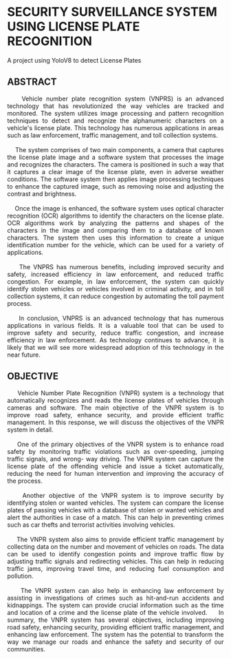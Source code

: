 # SECURITY SURVEILLANCE SYSTEM USING LICENSE PLATE RECOGNITION
A project using YoloV8 to detect License Plates
## ABSTRACT
<p align="justify">
&nbsp;&nbsp;&nbsp;&nbsp;Vehicle number plate recognition system (VNPRS) is an advanced technology that has revolutionized the way vehicles are tracked and monitored. The system utilizes image processing and pattern recognition techniques to detect and recognize the alphanumeric characters on a vehicle's license plate. This technology has numerous applications in areas such as law enforcement, traffic management, and toll collection systems.<br><br>
&nbsp;&nbsp;&nbsp;&nbsp;The system comprises of two main components, a camera that captures the license plate image and a software system that processes the image and recognizes the characters. The camera is positioned in such a way that it captures a clear image of the license plate, even in adverse weather conditions. The software system then applies image processing techniques to enhance the captured image, such as removing noise and adjusting the contrast and brightness.<br><br>
&nbsp;&nbsp;&nbsp;&nbsp;Once the image is enhanced, the software system uses optical character recognition (OCR) algorithms to identify the characters on the license plate. OCR algorithms work by analyzing the patterns and shapes of the characters in the image and comparing them to a database of known characters. The system then uses this information to create a unique identification number for the vehicle, which can be used for a variety of applications.<br><br>
&nbsp;&nbsp;&nbsp;&nbsp;The VNPRS has numerous benefits, including improved security and safety, increased efficiency in law enforcement, and reduced traffic congestion. For example, in law enforcement, the system can quickly identify stolen vehicles or vehicles involved in criminal activity, and in toll collection systems, it can reduce congestion by automating the toll payment process.<br><br>
&nbsp;&nbsp;&nbsp;&nbsp;In conclusion, VNPRS is an advanced technology that has numerous applications in various fields. It is a valuable tool that can be used to improve safety and security, reduce traffic congestion, and increase efficiency in law enforcement. As technology continues to advance, it is likely that we will see more widespread adoption of this technology in the near future.
</p>

## OBJECTIVE
<p align="justify">
&nbsp;&nbsp;&nbsp;&nbsp;Vehicle Number Plate Recognition (VNPR) system is a technology that automatically recognizes and reads the license plates of vehicles through cameras and software. The main objective of the VNPR system is to improve road safety, enhance security, and provide efficient traffic management. In this response, we will discuss the objectives of the VNPR system in detail.<br><br>
&nbsp;&nbsp;&nbsp;&nbsp;One of the primary objectives of the VNPR system is to enhance road safety by monitoring traffic violations such as over-speeding, jumping traffic signals, and wrong- way driving. The VNPR system can capture the license plate of the offending vehicle and issue a ticket automatically, reducing the need for human intervention and improving the accuracy of the process.<br><br>
&nbsp;&nbsp;&nbsp;&nbsp;Another objective of the VNPR system is to improve security by identifying stolen or wanted vehicles. The system can compare the license plates of passing vehicles with a database of stolen or wanted vehicles and alert the authorities in case of a match. This can help in preventing crimes such as car thefts and terrorist activities involving vehicles.<br><br>
&nbsp;&nbsp;&nbsp;&nbsp;The VNPR system also aims to provide efficient traffic management by collecting data on the number and movement of vehicles on roads. The data can be used to identify congestion points and improve traffic flow by adjusting traffic signals and redirecting vehicles. This can help in reducing traffic jams, improving travel time, and reducing fuel consumption and pollution.<br><br>
&nbsp;&nbsp;&nbsp;&nbsp;The VNPR system can also help in enhancing law enforcement by assisting in investigations of crimes such as hit-and-run accidents and kidnappings. The system can provide crucial information such as the time and location of a crime and the license plate of the vehicle involved.
&nbsp;&nbsp;&nbsp;&nbsp;In summary, the VNPR system has several objectives, including improving road safety, enhancing security, providing efficient traffic management, and enhancing law enforcement. The system has the potential to transform the way we manage our roads and enhance the safety and security of our communities.
</p>
